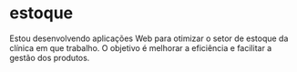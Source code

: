 # estoque
Estou desenvolvendo aplicações Web para otimizar o setor de estoque da clínica em que trabalho. O objetivo é melhorar a eficiência e facilitar a gestão dos produtos.

